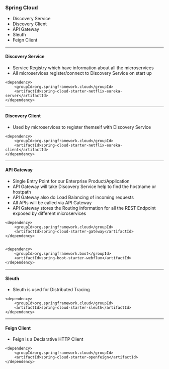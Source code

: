 ### Spring Cloud

* Discovery Service
* Discovery Client
* API Gateway
* Sleuth
* Feign Client



---


#### Discovery Service

* Service Registry which have information about all the microservices 
* All microservices register/connect to Discovery Service on start up


```
<dependency>
	<groupId>org.springframework.cloud</groupId>
	<artifactId>spring-cloud-starter-netflix-eureka-server</artifactId>
</dependency>
```





---

#### Discovery Client


* Used by microservices to register themself with Discovery Service

```
<dependency>
	<groupId>org.springframework.cloud</groupId>
	<artifactId>spring-cloud-starter-netflix-eureka-client</artifactId>
</dependency>
```








---

#### API Gateway


* Single Entry Point for our Enterprise Product/Application
* API Gateway will take Discovery Service help to find the hostname or hostpath
* API Gateway also do Load Balancing of incoming requests 
* All APIs will be called via API Gateway
* API Gateway stores the Routing information for all the REST Endpoint exposed by different microservices 


```
<dependency>
	<groupId>org.springframework.cloud</groupId>
	<artifactId>spring-cloud-starter-gateway</artifactId>
</dependency>


<dependency>
	<groupId>org.springframework.boot</groupId>
	<artifactId>spring-boot-starter-webflux</artifactId>
</dependency>
```








---

#### Sleuth

* Sleuth is used for Distributed Tracing

```
<dependency>
	<groupId>org.springframework.cloud</groupId>
	<artifactId>spring-cloud-starter-sleuth</artifactId>
</dependency>
```
	





---

#### Feign Client


* Feign is a Declarative HTTP Client 

```
<dependency>
	<groupId>org.springframework.cloud</groupId>
	<artifactId>spring-cloud-starter-openfeign</artifactId>
</dependency>
```


